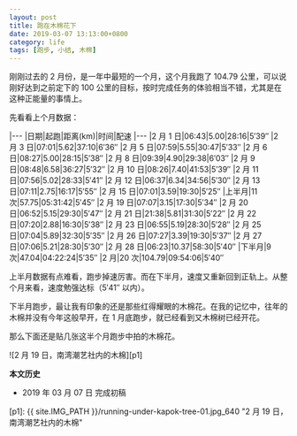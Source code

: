 ```yaml
---
layout: post
title: 跑在木棉花下
date: 2019-03-07 13:13:00+0800
category: life
tags: [跑步, 小结, 木棉]
---
```


刚刚过去的 2 月份，是一年中最短的一个月，这个月我跑了 104.79 公里，可以说刚好达到之前定下的 100 公里的目标，按时完成任务的体验相当不错，尤其是在这种正能量的事情上。

先看看上个月数据：

|---
|日期|起跑|距离(km)|时间|配速
|---
|2 月 1 日|06:43|5.00|28:16|5′39″
|2 月 3 日|07:01|5.62|37:10|6′36″
|2 月 5 日|07:59|5.55|30:47|5′33″
|2 月 6 日|08:27|5.00|28:15|5′38″
|2 月 8 日|09:39|4.90|29:38|6′03″
|2 月 9 日|08:48|6.58|36:27|5′32″
|2 月 10 日|08:26|7.40|41:53|5′39″
|2 月 11 日|07:56|5.02|28:33|5′41″
|2 月 12 日|06:37|6.34|34:56|5′30″
|2 月 13 日|07:11|2.75|16:17|5′55″
|2 月 15 日|07:01|3.59|19:30|5′25″
|上半月|11 次|57.75|05:31:42|5′45″
|2 月 19 日|07:07|3.15|17:30|5′34″
|2 月 20 日|06:52|5.15|29:30|5′47″
|2 月 21 日|21:38|5.81|31:30|5′22″
|2 月 22 日|07:20|2.88|16:30|5′38″
|2 月 23 日|06:55|5.19|28:30|5′28″
|2 月 25 日|07:04|5.89|32:30|5′35″
|2 月 26 日|07:27|3.39|19:30|5′37″
|2 月 27 日|07:06|5.21|28:30|5′30″
|2 月 28 日|06:23|10.37|58:30|5′40″
|下半月|9 次|47.04|04:22:24|5′35″
|2 月|20 次|104.79|09:54:06|5′40″

上半月数据有点难看，跑步掉速厉害。而在下半月，速度又重新回到正轨上。从整个月来看，速度勉强达标（5′41″ 以内）。

下半月跑步，最让我有印象的还是那些红得耀眼的木棉花。在我的记忆中，往年的木棉并没有今年这般早开，在 1 月底跑步，就已经看到又木棉树已经开花。

那么下面还是贴几张这半个月跑步中拍的木棉花。

![2 月 19 日，南湾潮艺社内的木棉][p1]

**本文历史**

* 2019 年 03 月 07 日 完成初稿

[p1]: {{ site.IMG_PATH }}/running-under-kapok-tree-01.jpg_640 "2 月 19 日，南湾潮艺社内的木棉"
